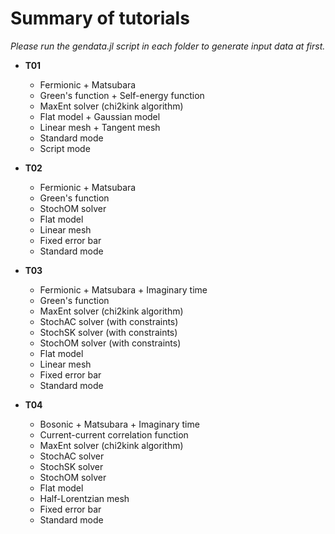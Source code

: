 # Summary of tutorials

*Please run the gendata.jl script in each folder to generate input data at first.*

* **T01**
    * Fermionic + Matsubara
    * Green's function + Self-energy function
    * MaxEnt solver (chi2kink algorithm)
    * Flat model + Gaussian model
    * Linear mesh + Tangent mesh
    * Standard mode
    * Script mode

* **T02**
    * Fermionic + Matsubara
    * Green's function
    * StochOM solver
    * Flat model
    * Linear mesh
    * Fixed error bar
    * Standard mode

* **T03**
    * Fermionic + Matsubara + Imaginary time
    * Green's function
    * MaxEnt solver (chi2kink algorithm)
    * StochAC solver (with constraints)
    * StochSK solver (with constraints)
    * StochOM solver (with constraints)
    * Flat model
    * Linear mesh
    * Fixed error bar
    * Standard mode

* **T04**
    * Bosonic + Matsubara + Imaginary time
    * Current-current correlation function
    * MaxEnt solver (chi2kink algorithm)
    * StochAC solver
    * StochSK solver
    * StochOM solver
    * Flat model
    * Half-Lorentzian mesh
    * Fixed error bar
    * Standard mode
